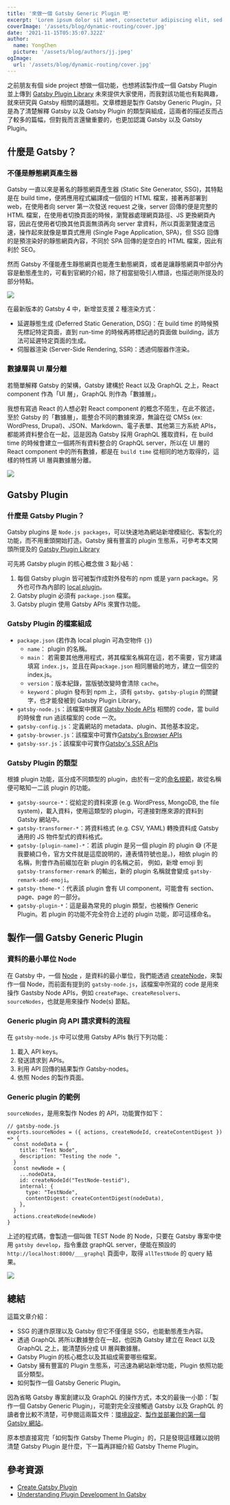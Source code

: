 ```yaml
---
title: '來做一個 Gatsby Generic Plugin 吧'
excerpt: 'Lorem ipsum dolor sit amet, consectetur adipiscing elit, sed do eiusmod tempor incididunt ut labore et dolore magna aliqua. Praesent elementum facilisis leo vel fringilla est ullamcorper eget. At imperdiet dui accumsan sit amet nulla facilities morbi tempus.'
coverImage: '/assets/blog/dynamic-routing/cover.jpg'
date: '2021-11-15T05:35:07.322Z'
author:
  name: YongChen
  picture: '/assets/blog/authors/jj.jpeg'
ogImage:
  url: '/assets/blog/dynamic-routing/cover.jpg'
---
```


之前朋友有個 side project 想做一個功能，也想將該製作成一個 Gatsby Plugin 並上傳到 [Gatsby Plugin Library](https://www.gatsbyjs.com/plugins) 未來提供大家使用，而我對該功能也有點興趣，就來研究與 Gatsby 相關的議題啦。文章標題是製作 Gatsby Generic Plugin，只是為了清楚解釋 Gatsby 以及 Gatsby Plugin 的類型與組成，這兩者的描述反而占了較多的篇幅，但對我而言還蠻重要的，也更加認識 Gatsby 以及 Gatsby Plugin。

## 什麼是 Gatsby？
### 不僅是靜態網頁產生器
Gatsby 一直以來是著名的靜態網頁產生器 (Static Site Generator, SSG)，其特點是在 build time，便將應用程式編譯成一個個的 HTML 檔案，接著再部署到 web，在使用者向 server 第一次發送 request 之後，server 回傳的便是完整的 HTML 檔案，在使用者切換頁面的時候，瀏覽器處理網頁路徑、JS 更換網頁內容，因此在使用者切換其他頁面無須再向 server 拿資料，所以頁面瀏覽速度迅速，操作起來就像是單頁式應用 (Single Page Application, SPA)，但 SSG 回傳的是預渲染好的靜態網頁內容，不同於 SPA 回傳的是空白的 HTML 檔案，因此有利於 SEO。

然而 Gatsby 不僅能產生靜態網頁也能產生動態網頁，或者是讓靜態網頁中部分內容是動態產生的，可看到官網的介紹，除了相當挺吸引人標語，也描述剛所提及的部分特點。

![](https://i.imgur.com/S6b9RLF.png)

在最新版本的 Gatsby 4 中，新增並支援 2 種渲染方式：
- 延遲靜態生成 (Deferred Static Generation, DSG)：在 build time 的時候預先標記特定頁面，直到 run-time 的時候再將標記過的頁面做 building，該方法可延遲特定頁面的生成。
- 伺服器渲染 (Server-Side Rendering, SSR)：透過伺服器作渲染。

### 數據層與 UI 層分離
若簡單解釋 Gatsby 的架構，Gatsby 建構於 React 以及 GraphQL 之上，React component 作為「UI 層」，GraphQL 則作為「數據層」。

我想有寫過 React 的人想必對 React component 的概念不陌生，在此不敘述，至於 Gatsby 的「數據層」，能整合不同的數據來源，無論在從 CMSs (ex: WordPress, Drupal)、JSON、Markdown、電子表單、其他第三方系統 APIs，都能將資料整合在一起，這是因為 Gatsby 採用 GraphQL 獲取資料，在 build time 的時候會建立一個將所有資料整合的 GraphQL server，所以在 UI 層的 React component 中的所有數據，都是在 `build time` 從相同的地方取得的，這樣的特性將  UI 層與數據層分離。

![](https://i.imgur.com/UFEUMX7.png)


## Gatsby Plugin

### 什麼是 Gatsby Plugin？
Gatsby plugins 是 `Node.js packages`，可以快速地為網站新增模組化、客製化的功能，而不用重頭開始打造。Gatsby 擁有豐富的 plugin 生態系，可參考本文開頭所提及的 [Gatsby Plugin Library](https://www.gatsbyjs.com/plugins)

可先將 Gatsby plugin 的核心概念做 3 點小結：
1. 每個 Gatsby plugin 皆可被製作成對外發布的 npm 或是 yarn package。另外也可作為內部的 [local plugin](https://www.gatsbyjs.com/docs/creating-a-local-plugin/)。
2. Gatsby plugin 必須有 `package.json` 檔案。
3. Gatsby plugin 使用 Gatsby APIs 來實作功能。

### Gatsby Plugin 的檔案組成
- `package.json` (若作為 local plugin 可為空物件 `{}`)
    - `name`： plugin 的名稱。
    - `main`： 若需要其他應用程式，將其檔案名稱寫在這，若不需要，官方建議填寫 `index.js`，並且在與`package.json` 相同層級的地方，建立一個空的 index.js。
    - `version`：版本紀錄，當版號改變時會清除 `cache`。
    - `keyword`：plugin 發布到 npm 上，須有 `gatsby`、`gatsby-plugin` 的關鍵字，也才能發被到 Gatsby Plugin Library。
- `gatsby-node.js`：該檔案中撰寫 [Gatsby Node APIs](https://www.gatsbyjs.com/docs/reference/config-files/gatsby-node/) 相關的 code，當 build 的時候會 run 過該檔案的 code 一次。
- `gatsby-config.js`：定義網站的 metadata、plugin、其他基本設定。
- `gatsby-browser.js`：該檔案中可實作[Gatsby's Browser APIs](https://www.gatsbyjs.com/docs/reference/config-files/gatsby-browser/)
- `gatsby-ssr.js`：該檔案中可實作[Gatsby's SSR APIs](https://www.gatsbyjs.com/docs/reference/config-files/gatsby-ssr/)

### Gatsby Plugin 的類型
根據 plugin 功能，區分成不同類型的 plugin，由於有一定的[命名規範](https://www.gatsbyjs.com/docs/how-to/plugins-and-themes/naming-a-plugin/)，故從名稱便可略知一二該 plugin 的功能。

- `gatsby-source-*`：從給定的資料來源 (e.g. WordPress, MongoDB, the file system)，載入資料，使用這類型的 plugin，可連接對應來源的資料到 Gatsby 網站中。
- `gatsby-transformer-*`：將資料格式 (e.g. CSV, YAML) 轉換資料成 Gatsby 通用的 JS 物件型式的資料格式。
- `gatsby-[plugin-name]-*`：若該 plugin 是另一個 plugin 的 plugin 😅 (不是我要繞口令，官方文件就是這麼說明的，連表情符號也是。)，相依 plugin 的名稱，則會作為前綴加在新 plugin 的名稱之前，
例如，新增 emoji 到 `gatsby-transformer-remark` 的輸出，新的 plugin 名稱就會變成 `gatsby-remark-add-emoji`。
- `gatsby-theme-*`：代表該 plugin 會有 UI component，可能會有 section、page、page 的一部分。
- `gatsby-plugin-*`：這是最為常見的 plugin 類型，也被稱作 Generic Plugin。若 plugin 的功能不完全符合上述的 plugin 功能，即可這樣命名。

## 製作一個 Gatsby Generic Plugin
### 資料的最小單位 Node
在 Gatsby 中，一個 [Node](https://www.gatsbyjs.com/docs/node-creation/) ，是資料的最小單位，我們能透過 [createNode](https://www.gatsbyjs.com/docs/reference/config-files/actions/#createNode)，來製作一個 Node，而前面有提到的 `gatsby-node.js`，該檔案中所寫的 code 是用來操作 Gastsby Node APIs，例如 `createPage`、`createResolvers`、`sourceNodes`，也就是用來操作 Node(s) 節點。

### Generic plugin 向 API 請求資料的流程
在 `gatsby-node.js` 中可以使用 Gatsby APIs 執行下列功能：
1. 載入 API keys。
2. 發送請求到 APIs。
3. 利用 API 回傳的結果製作 Gatsby-nodes。
4. 依照 Nodes 的製作頁面。

### Generic plugin 的範例
`sourceNodes`，是用來製作 Nodes 的 API，功能實作如下：

```javascript=
// gatsby-node.js
exports.sourceNodes = ({ actions, createNodeId, createContentDigest }) => {
  const nodeData = {
    title: "Test Node",
    description: "Testing the node ",
  }
  const newNode = {
    ...nodeData,
    id: createNodeId("TestNode-testid"),
    internal: {
      type: "TestNode",
      contentDigest: createContentDigest(nodeData),
    },
  }
  actions.createNode(newNode)
}
```

上述的程式碼，會製造一個叫做 TEST Node 的 Node，只要在 Gatsby 專案中使用 `gatsby develop`，指令重啟 graphQL server，便能在預設的 `http://localhost:8000/___graphql` 頁面中，取得 `allTestNode` 的 query 結果。

![](https://i.imgur.com/JcpOi02.png)


## 總結
這篇文章介紹：
- SSG 的運作原理以及 Gatsby 但它不僅僅是 SSG，也能動態產生內容。
- 透過 GraphQL 將所以數據整合在一起，也因為 Gatsby 建立在 React 以及 GraphQL 之上，能清楚拆分成 UI 層與數據層。
- Gatsby Plugin 的核心概念以及其組成需要哪些檔案。
- Gatsby 擁有豐富的 Plugin 生態系，可迅速為網站新增功能，Plugin 依照功能區分類型。
- 如何製作一個 Gatsby Generic Plugin。

因為省略 Gatsby 專案創建以及 GraphQL 的操作方式，本文的最後一小節：「製作一個 Gatsby Generic Plugin」，可能對完全沒接觸過 Gatsby 以及 GraphQL 的讀者會比較不清楚，可參閱這兩篇文件：[環境設定](https://www.gatsbyjs.com/docs/tutorial/part-0/)、[製作並部署你的第一個 Gatsby 網站](https://www.gatsbyjs.com/docs/tutorial/part-1/)。

原本想直接寫完「如何製作 Gatsby Theme Plugin」的，只是發現這樣難以說明清楚 Gatsby Plugin 是什麼，下一篇再詳細介紹 Gatsby Theme Plugin。



## 參考資源
- [Create Gatsby Plugin](https://www.gatsbyjs.com/docs/creating-plugins/)
- [Understanding Plugin Development In Gatsby](https://www.smashingmagazine.com/2020/07/understanding-plugin-development-gatsby/)